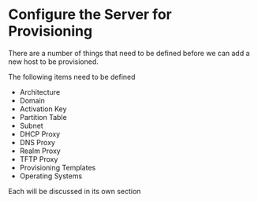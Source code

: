 # Configure the Server for Provisioning

There are a number of things that need to be defined before we can add a new host to be provisioned.

The following items need to be defined

* Architecture
* Domain
* Activation Key
* Partition Table
* Subnet
* DHCP Proxy
* DNS Proxy
* Realm Proxy
* TFTP Proxy
* Provisioning Templates
* Operating Systems

Each will be discussed in its own section
